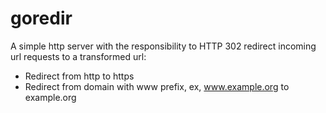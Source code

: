 # goredir

A simple http server with the responsibility to HTTP 302 redirect incoming url requests to a transformed url: 

* Redirect from http to https 
* Redirect from domain with www prefix, ex, www.example.org to example.org
